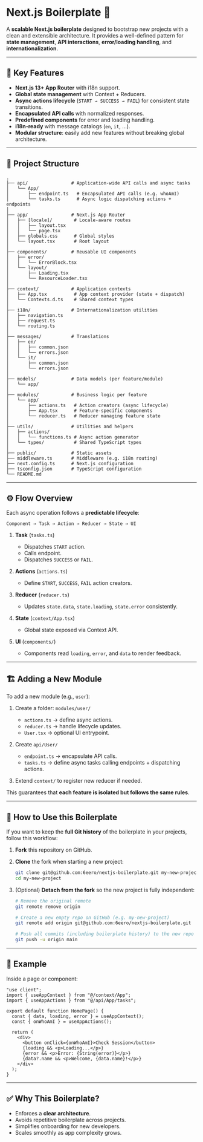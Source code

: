 # Next.js Boilerplate 🚀

A **scalable Next.js boilerplate** designed to bootstrap new projects with a clean and extensible architecture.
It provides a well-defined pattern for **state management**, **API interactions**, **error/loading handling**, and **internationalization**.

---

## 🔑 Key Features

- **Next.js 13+ App Router** with i18n support.
- **Global state management** with Context + Reducers.
- **Async actions lifecycle** (`START → SUCCESS → FAIL`) for consistent state transitions.
- **Encapsulated API calls** with normalized responses.
- **Predefined components** for error and loading handling.
- **i18n-ready** with message catalogs (`en`, `it`, …).
- **Modular structure**: easily add new features without breaking global architecture.

---

## 📂 Project Structure

```
.
├── api/                # Application-wide API calls and async tasks
│   └── App/
│       ├── endpoint.ts   # Encapsulated API calls (e.g. whoAmI)
│       └── tasks.ts      # Async logic dispatching actions + endpoints
│
├── app/                # Next.js App Router
│   ├── [locale]/        # Locale-aware routes
│   │   ├── layout.tsx
│   │   └── page.tsx
│   ├── globals.css      # Global styles
│   └── layout.tsx       # Root layout
│
├── components/         # Reusable UI components
│   ├── error/
│   │   └── ErrorBlock.tsx
│   └── layout/
│       ├── Loading.tsx
│       └── ResourceLoader.tsx
│
├── context/            # Application contexts
│   ├── App.tsx          # App context provider (state + dispatch)
│   └── Contexts.d.ts    # Shared context types
│
├── i18n/               # Internationalization utilities
│   ├── navigation.ts
│   ├── request.ts
│   └── routing.ts
│
├── messages/           # Translations
│   ├── en/
│   │   ├── common.json
│   │   └── errors.json
│   └── it/
│       ├── common.json
│       └── errors.json
│
├── models/             # Data models (per feature/module)
│   └── app/
│
├── modules/            # Business logic per feature
│   └── app/
│       ├── actions.ts   # Action creators (async lifecycle)
│       ├── App.tsx      # Feature-specific components
│       └── reducer.ts   # Reducer managing feature state
│
├── utils/              # Utilities and helpers
│   ├── actions/
│   │   └── functions.ts # Async action generator
│   └── types/           # Shared TypeScript types
│
├── public/             # Static assets
├── middleware.ts       # Middleware (e.g. i18n routing)
├── next.config.ts      # Next.js configuration
├── tsconfig.json       # TypeScript configuration
└── README.md
```

---

## ⚙️ Flow Overview

Each async operation follows a **predictable lifecycle**:

```
Component → Task → Action → Reducer → State → UI
```

1. **Task** (`tasks.ts`)

   - Dispatches `START` action.
   - Calls endpoint.
   - Dispatches `SUCCESS` or `FAIL`.

2. **Actions** (`actions.ts`)

   - Define `START`, `SUCCESS`, `FAIL` action creators.

3. **Reducer** (`reducer.ts`)

   - Updates `state.data`, `state.loading`, `state.error` consistently.

4. **State** (`context/App.tsx`)

   - Global state exposed via Context API.

5. **UI** (`components/`)

   - Components read `loading`, `error`, and `data` to render feedback.

---

## 🏗 Adding a New Module

To add a new module (e.g., `user`):

1. Create a folder: `modules/user/`

   - `actions.ts` → define async actions.
   - `reducer.ts` → handle lifecycle updates.
   - `User.tsx` → optional UI entrypoint.

2. Create `api/User/`

   - `endpoint.ts` → encapsulate API calls.
   - `tasks.ts` → define async tasks calling endpoints + dispatching actions.

3. Extend `context/` to register new reducer if needed.

This guarantees that **each feature is isolated but follows the same rules**.

---

## 📖 How to Use this Boilerplate

If you want to keep the **full Git history** of the boilerplate in your projects, follow this workflow:

1. **Fork** this repository on GitHub.

2. **Clone** the fork when starting a new project:

   ```bash
   git clone git@github.com:6eero/nextjs-boilerplate.git my-new-project
   cd my-new-project
   ```

3. (Optional) **Detach from the fork** so the new project is fully independent:

   ```bash
   # Remove the original remote
   git remote remove origin

   # Create a new empty repo on GitHub (e.g. my-new-project)
   git remote add origin git@github.com:6eero/nextjs-boilerplate.git

   # Push all commits (including boilerplate history) to the new repo
   git push -u origin main
   ```

---

## 📖 Example

Inside a page or component:

```tsx
"use client";
import { useAppContext } from "@/context/App";
import { useAppActions } from "@/api/App/tasks";

export default function HomePage() {
  const { data, loading, error } = useAppContext();
  const { onWhoAmI } = useAppActions();

  return (
    <div>
      <button onClick={onWhoAmI}>Check Session</button>
      {loading && <p>Loading...</p>}
      {error && <p>Error: {String(error)}</p>}
      {data?.name && <p>Welcome, {data.name}!</p>}
    </div>
  );
}
```

---

## ✅ Why This Boilerplate?

- Enforces a **clear architecture**.
- Avoids repetitive boilerplate across projects.
- Simplifies onboarding for new developers.
- Scales smoothly as app complexity grows.
